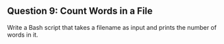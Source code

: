## Question 9: Count Words in a File

Write a Bash script that takes a filename as input and prints the number of words in it.